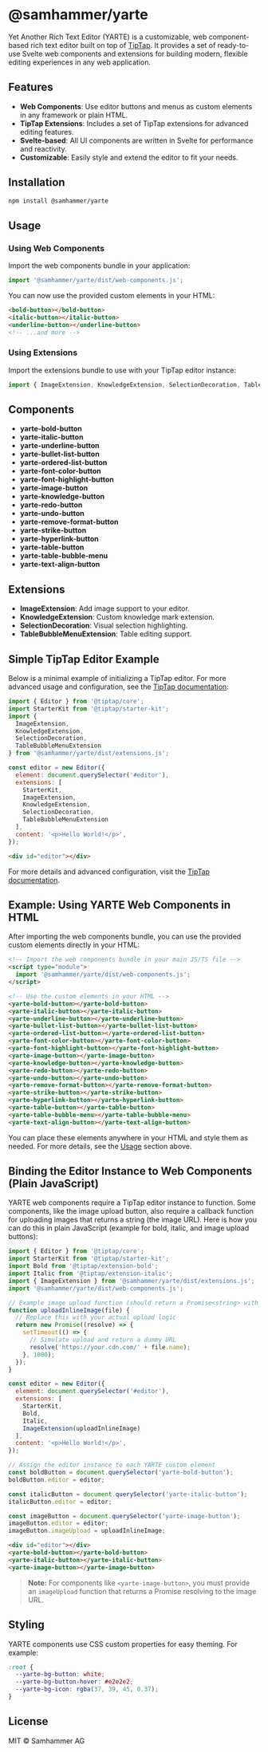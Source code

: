 # @samhammer/yarte

Yet Another Rich Text Editor (YARTE) is a customizable, web component-based rich text editor built on top of [TipTap](https://tiptap.dev/). It provides a set of ready-to-use Svelte web components and extensions for building modern, flexible editing experiences in any web application.

## Features

- **Web Components**: Use editor buttons and menus as custom elements in any framework or plain HTML.
- **TipTap Extensions**: Includes a set of TipTap extensions for advanced editing features.
- **Svelte-based**: All UI components are written in Svelte for performance and reactivity.
- **Customizable**: Easily style and extend the editor to fit your needs.

## Installation

```sh
npm install @samhammer/yarte
```

## Usage

### Using Web Components

Import the web components bundle in your application:

```js
import '@samhammer/yarte/dist/web-components.js';
```

You can now use the provided custom elements in your HTML:

```html
<bold-button></bold-button>
<italic-button></italic-button>
<underline-button></underline-button>
<!-- ...and more -->
```

### Using Extensions

Import the extensions bundle to use with your TipTap editor instance:

```js
import { ImageExtension, KnowledgeExtension, SelectionDecoration, TableBubbleMenuExtension } from '@samhammer/yarte/dist/extensions.js';
```

## Components

- **yarte-bold-button**
- **yarte-italic-button**
- **yarte-underline-button**
- **yarte-bullet-list-button**
- **yarte-ordered-list-button**
- **yarte-font-color-button**
- **yarte-font-highlight-button**
- **yarte-image-button**
- **yarte-knowledge-button**
- **yarte-redo-button**
- **yarte-undo-button**
- **yarte-remove-format-button**
- **yarte-strike-button**
- **yarte-hyperlink-button**
- **yarte-table-button**
- **yarte-table-bubble-menu**
- **yarte-text-align-button**

## Extensions

- **ImageExtension**: Add image support to your editor.
- **KnowledgeExtension**: Custom knowledge mark extension.
- **SelectionDecoration**: Visual selection highlighting.
- **TableBubbleMenuExtension**: Table editing support.

## Simple TipTap Editor Example

Below is a minimal example of initializing a TipTap editor. For more advanced usage and configuration, see the [TipTap documentation](https://tiptap.dev/):

```js
import { Editor } from '@tiptap/core';
import StarterKit from '@tiptap/starter-kit';
import {
  ImageExtension,
  KnowledgeExtension,
  SelectionDecoration,
  TableBubbleMenuExtension
} from '@samhammer/yarte/dist/extensions.js';

const editor = new Editor({
  element: document.querySelector('#editor'),
  extensions: [
    StarterKit,
    ImageExtension,
    KnowledgeExtension,
    SelectionDecoration,
    TableBubbleMenuExtension
  ],
  content: '<p>Hello World!</p>',
});
```

```html
<div id="editor"></div>
```

For more details and advanced configuration, visit the [TipTap documentation](https://tiptap.dev/).

## Example: Using YARTE Web Components in HTML

After importing the web components bundle, you can use the provided custom elements directly in your HTML:

```html
<!-- Import the web components bundle in your main JS/TS file -->
<script type="module">
  import '@samhammer/yarte/dist/web-components.js';
</script>

<!-- Use the custom elements in your HTML -->
<yarte-bold-button></yarte-bold-button>
<yarte-italic-button></yarte-italic-button>
<yarte-underline-button></yarte-underline-button>
<yarte-bullet-list-button></yarte-bullet-list-button>
<yarte-ordered-list-button></yarte-ordered-list-button>
<yarte-font-color-button></yarte-font-color-button>
<yarte-font-highlight-button></yarte-font-highlight-button>
<yarte-image-button></yarte-image-button>
<yarte-knowledge-button></yarte-knowledge-button>
<yarte-redo-button></yarte-redo-button>
<yarte-undo-button></yarte-undo-button>
<yarte-remove-format-button></yarte-remove-format-button>
<yarte-strike-button></yarte-strike-button>
<yarte-hyperlink-button></yarte-hyperlink-button>
<yarte-table-button></yarte-table-button>
<yarte-table-bubble-menu></yarte-table-bubble-menu>
<yarte-text-align-button></yarte-text-align-button>
```

You can place these elements anywhere in your HTML and style them as needed. For more details, see the [Usage](#usage) section above.

## Binding the Editor Instance to Web Components (Plain JavaScript)

YARTE web components require a TipTap editor instance to function. Some components, like the image upload button, also require a callback function for uploading images that returns a string (the image URL). Here is how you can do this in plain JavaScript (example for bold, italic, and image upload buttons):

```js
import { Editor } from '@tiptap/core';
import StarterKit from '@tiptap/starter-kit';
import Bold from '@tiptap/extension-bold';
import Italic from '@tiptap/extension-italic';
import { ImageExtension } from '@samhammer/yarte/dist/extensions.js';
import '@samhammer/yarte/dist/web-components.js';

// Example image upload function (should return a Promise<string> with the image URL)
function uploadInlineImage(file) {
  // Replace this with your actual upload logic
  return new Promise((resolve) => {
    setTimeout(() => {
      // Simulate upload and return a dummy URL
      resolve('https://your.cdn.com/' + file.name);
    }, 1000);
  });
}

const editor = new Editor({
  element: document.querySelector('#editor'),
  extensions: [
    StarterKit,
    Bold,
    Italic,
    ImageExtension(uploadInlineImage)
  ],
  content: '<p>Hello World!</p>',
});

// Assign the editor instance to each YARTE custom element
const boldButton = document.querySelector('yarte-bold-button');
boldButton.editor = editor;

const italicButton = document.querySelector('yarte-italic-button');
italicButton.editor = editor;

const imageButton = document.querySelector('yarte-image-button');
imageButton.editor = editor;
imageButton.imageUpload = uploadInlineImage;
```

```html
<div id="editor"></div>
<yarte-bold-button></yarte-bold-button>
<yarte-italic-button></yarte-italic-button>
<yarte-image-button></yarte-image-button>
```

> **Note:** For components like `<yarte-image-button>`, you must provide an `imageUpload` function that returns a Promise resolving to the image URL.

## Styling

YARTE components use CSS custom properties for easy theming. For example:

```css
:root {
  --yarte-bg-button: white;
  --yarte-bg-button-hover: #e2e2e2;
  --yarte-bg-icon: rgba(37, 39, 45, 0.37);
}
```

## License

MIT © Samhammer AG
